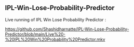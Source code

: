 ## IPL-Win-Lose-Probability-Predictor

Live running of IPL Win Lose Probability Predictor :

https://github.com/Shashidharnatte/IPL-Win-Lose-Probability-Predictor/blob/main/Live%20-%20IPL%20Win%20Probability%20Predictor.mkv
